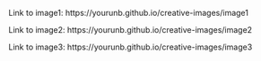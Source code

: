 <p>Link to image1: https://yourunb.github.io/creative-images/image1</p>
<p>Link to image2: https://yourunb.github.io/creative-images/image2</p>
<p>Link to image3: https://yourunb.github.io/creative-images/image3</p>
